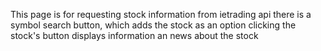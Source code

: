 This page is for requesting stock information from ietrading api
there is a symbol search button, which adds the stock as an option
clicking the stock's button displays information an news about the stock